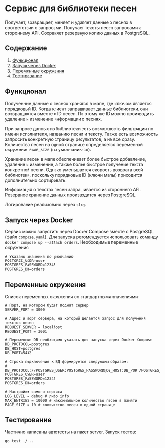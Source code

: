 # Сервис для библиотеки песен
Получает, возвращает, меняет и удаляет данные о песнях в соответствии с запросами. Получает тексты песен запросами к стороннему API. Сохраняет резервную копию данных в PostgreSQL.

## Содержание
1. [Функционал](#функционал)
2. [Запуск через Docker](#запуск-через-docker)
3. [Переменные окружения](#переменные-окружения)
4. [Тестирование](#тестирование)

## Функционал

Полученные данные о песнях хранятся в мапе, где ключом является порядковый ID. Когда клиент запрашивает данные библиотеки, они возвращаются вместе с ID песен. По этому же ID можно производить удаление и изменение информации о песнях.

При запросе данных из библиотеки есть возможность фильтрации по имени исполнителя, названию песни и тексту. Также есть возможность запросить конкретную страницу результатов, а не все сразу. Количество песен на одной странице определяется переменной окружения `PAGE_SIZE` (по умолчанию `10`).

Хранение песен в мапе обеспечивает более быстрое добавление, удаление и изменение, а также более быстрое получение текста конкретной песни. Однако уменьшается скорость возврата всей библиотеки, поскольку порядковые ID (ключи мапы) приходится дополнительно сортировать.

Информация о текстах песен запрашивается из стороннего API. Резервное хранение данных производится через PostgreSQL.

Логирование реализовано через `slog`.

## Запуск через Docker

Сервис можно запустить через Docker Compose вместе с PostgreSQL (файл `compose.yaml`). Для запуска рекомендуется использовать команду `docker compose up --attach orders`. Необходимые переменные окружения:

```
# Указаны значения по умолчанию
POSTGRES_USER=user
POSTGRES_PASSWORD=12345
POSTGRES_DB=orders
```

## Переменные окружения
Список переменных окружения со стандартными значениями:

```
# Порт, на котором будет поднят сервер
SERVER_PORT = 3000

# Адрес и порт сервера, на который делается запрос для получения текстов песен
REQUEST_SERVER = localhost
REQUEST_PORT = 3001

# Переменные DB необходимо указать для запуска через Docker Compose
DB_PROTOCOL=postgres
DB_HOST=postgres
DB_PORT=5432 

# Строка подключения к БД формируется следующим образом:
# DB_PROTOCOL://POSTGRES_USER:POSTGRES_PASSWORD@DB_HOST:DB_PORT/POSTGRES_DB
POSTGRES_USER=user
POSTGRES_PASSWORD=12345
POSTGRES_DB=orders

# Настройки самого сервиса
LOG_LEVEL = debug # либо info
MAX_ENTRIES = 10000 # максимальное количество песен в памяти
PAGE_SIZE = 10 # количество песен в одной странице
```


## Тестирование

Частично написаны автотесты на пакет server. Запуск тестов:

```
go test ./...
```